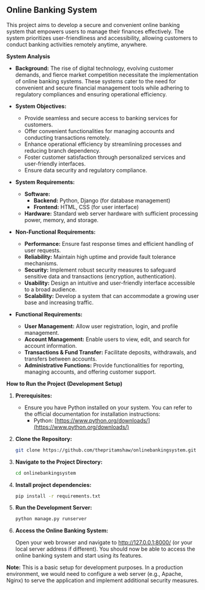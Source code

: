 ## Online Banking System

This project aims to develop a secure and convenient online banking system that empowers users to manage their finances effectively. The system prioritizes user-friendliness and accessibility, allowing customers to conduct banking activities remotely anytime, anywhere.

**System Analysis**

* **Background:** The rise of digital technology, evolving customer demands, and fierce market competition necessitate the implementation of online banking systems. These systems cater to the need for convenient and secure financial management tools while adhering to regulatory compliances and ensuring operational efficiency.

* **System Objectives:**

    * Provide seamless and secure access to banking services for customers.
    * Offer convenient functionalities for managing accounts and conducting transactions remotely.
    * Enhance operational efficiency by streamlining processes and reducing branch dependency.
    * Foster customer satisfaction through personalized services and user-friendly interfaces.
    * Ensure data security and regulatory compliance.

* **System Requirements:**

    * **Software:**
        * **Backend:** Python, Django (for database management)
        * **Frontend:** HTML, CSS (for user interface)
    * **Hardware:** Standard web server hardware with sufficient processing power, memory, and storage.

* **Non-Functional Requirements:**

    * **Performance:** Ensure fast response times and efficient handling of user requests.
    * **Reliability:** Maintain high uptime and provide fault tolerance mechanisms.
    * **Security:** Implement robust security measures to safeguard sensitive data and transactions (encryption, authentication).
    * **Usability:** Design an intuitive and user-friendly interface accessible to a broad audience.
    * **Scalability:** Develop a system that can accommodate a growing user base and increasing traffic.

* **Functional Requirements:**

    * **User Management:** Allow user registration, login, and profile management.
    * **Account Management:** Enable users to view, edit, and search for account information.
    * **Transactions & Fund Transfer:** Facilitate deposits, withdrawals, and transfers between accounts.
    * **Administrative Functions:** Provide functionalities for reporting, managing accounts, and offering customer support.

**How to Run the Project (Development Setup)**

1. **Prerequisites:**
    * Ensure you have Python installed on your system. You can refer to the official documentation for installation instructions:
        * Python: [https://www.python.org/downloads/](https://www.python.org/downloads/)

2. **Clone the Repository:**

    ```bash
    git clone https://github.com/thepritamshaw/onlinebankingsystem.git
    ```

3. **Navigate to the Project Directory:**

    ```bash
    cd onlinebankingsystem
    ```

4. **Install project dependencies:**

    ```bash
    pip install -r requirements.txt
    ```

5. **Run the Development Server:**

    ```bash
    python manage.py runserver
    ```

6. **Access the Online Banking System:**

    Open your web browser and navigate to http://127.0.0.1:8000/ (or your local server address if different). You should now be able to access the online banking system and start using its features.

**Note:** This is a basic setup for development purposes. In a production environment, we would need to configure a web server (e.g., Apache, Nginx) to serve the application and implement additional security measures.
